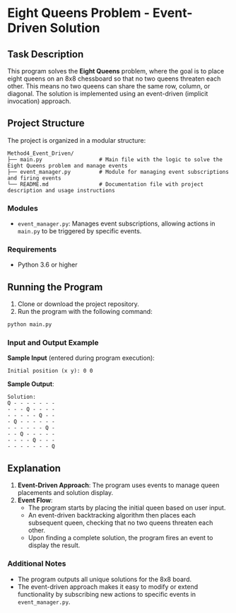 # Eight Queens Problem - Event-Driven Solution

## Task Description

This program solves the **Eight Queens** problem, where the goal is to place eight queens on an 8x8 chessboard so that no two queens threaten each other. This means no two queens can share the same row, column, or diagonal. The solution is implemented using an event-driven (implicit invocation) approach.

## Project Structure

The project is organized in a modular structure:
```
Method4_Event_Driven/
├── main.py                  # Main file with the logic to solve the Eight Queens problem and manage events
├── event_manager.py         # Module for managing event subscriptions and firing events
└── README.md                # Documentation file with project description and usage instructions
```
### Modules

-  `event_manager.py`: Manages event subscriptions, allowing actions in `main.py` to be triggered by specific events.

### Requirements

- Python 3.6 or higher

## Running the Program

1. Clone or download the project repository.
2. Run the program with the following command:
```bash
python main.py
```
### Input and Output Example

**Sample Input** (entered during program execution):
```
Initial position (x y): 0 0
```

**Sample Output**:
```
Solution:
Q - - - - - - -
- - - Q - - - -
- - - - - Q - -
- Q - - - - - -
- - - - - - Q -
- - Q - - - - -
- - - - Q - - -
- - - - - - - Q
```
## Explanation

1. **Event-Driven Approach**: The program uses events to manage queen placements and solution display.
2. **Event Flow**:
    - The program starts by placing the initial queen based on user input.
    - An event-driven backtracking algorithm then places each subsequent queen, checking that no two queens threaten each other.
    - Upon finding a complete solution, the program fires an event to display the result.

### Additional Notes

- The program outputs all unique solutions for the 8x8 board.
- The event-driven approach makes it easy to modify or extend functionality by subscribing new actions to specific events in `event_manager.py`.